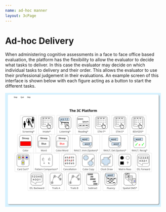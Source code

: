 ```yaml
---
name: ad-hoc manner
layout: 3cPage
---
```

# Ad-hoc Delivery
When administering cognitive assessments in a face to face office based evaluation, the platform has the flexibility to allow the evaluator to decide what tasks to deliver. In this case the evaluator may decide on which individual tasks to delivery and their order. This allows the evaluator to use their professional judgement in their evaluations. An example screen of this interface is shown below with each figure acting as a button to start the different tasks.

<img src="/assets/The3CPlatformALaCarte.png" alt="The3CPlatformALaCarte.png"/>
